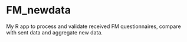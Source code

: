 # FM_newdata
My R app to process and validate received FM questionnaires, compare with sent data and aggregate new data.
